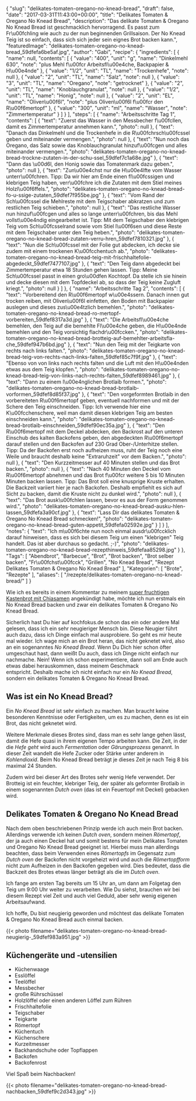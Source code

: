 {
    "slug": "delikates-tomaten-oregano-no-knead-bread",
    "draft": false,
    "date": "2017-03-31T11:43:00+00:00",
    "title": "Delikates Tomaten & Oregano No Knead Bread",
    "description": "Das delikate Tomaten & Oregano No Knead Bread ist geschmacklich hervorragend. Es passt zum Fr\u00fchling wie auch zu der nun beginnenden Grillsaison. Der No Knead Teig ist so einfach, dass sich sich jeder sein eignes Brot backen kann.",
    "featuredImage": "delikates-tomaten-oregano-no-knead-bread_59dfefa6be5af.jpg",
    "author": "Gabi",
    "recipe": {
        "ingredients": [
            {
                "name": null,
                "contents": [
                    {
                        "value": "400",
                        "unit": "g",
                        "name": "Dinkelmehl 630",
                        "note": "plus Mehl f\u00fcr Arbeitsfl\u00e4che, Backpapier & H\u00e4nde"
                    },
                    {
                        "value": "1\/2",
                        "unit": "TL",
                        "name": "Trockenhefe",
                        "note": null
                    },
                    {
                        "value": "2",
                        "unit": "TL",
                        "name": "Salz",
                        "note": null
                    },
                    {
                        "value": "3",
                        "unit": "TL",
                        "name": "Oregano",
                        "note": "getrocknet"
                    },
                    {
                        "value": "2",
                        "unit": "TL",
                        "name": "Knoblauchgranulat",
                        "note": null
                    },
                    {
                        "value": "1\/2",
                        "unit": "TL",
                        "name": "Honig",
                        "note": null
                    },
                    {
                        "value": "2",
                        "unit": "EL",
                        "name": "Oliven\u00f6l",
                        "note": "plus Oliven\u00f6l f\u00fcr den R\u00f6mertopf"
                    },
                    {
                        "value": "300",
                        "unit": "ml",
                        "name": "Wasser",
                        "note": "Zimmertemperatur"
                    }
                ]
            }
        ],
        "steps": [
            {
                "name": "Arbeitsschritte Tag 1",
                "contents": [
                    {
                        "text": "Zuerst das Wasser in den Messbecher f\u00fcllen, damit es Zimmertemperatur annehmen kann.",
                        "photo": null
                    },
                    {
                        "text": "Danach das Dinkelmehl und die Trockenhefe in die R\u00fchrsch\u00fcssel geben und miteinander vermengen.",
                        "photo": null
                    },
                    {
                        "text": "Nun noch das Oregano, das Salz sowie das Knoblauchgranulat hinzuf\u00fcgen und alles miteinander vermengen.",
                        "photo": "delikates-tomaten-oregano-no-knead-bread-trockne-zutaten-in-der-schu-ssel_59dfef7c1a68e.jpg"
                    },
                    {
                        "text": "Dann das \u00d6l, den Honig sowie das Tomatenmark dazu geben.",
                        "photo": null
                    },
                    {
                        "text": "Zun\u00e4chst nur die H\u00e4lfte vom Wasser unterr\u00fchren. Tipp: Da wir hier am Ende einen fl\u00fcssigen und klebrigen Teig haben, verr\u00fchre ich die Zutaten mit dem Stiel meines Holzl\u00f6ffels.",
                        "photo": "delikates-tomaten-oregano-no-knead-bread-fo-u-ssige-zutaten_59dfef7f955be.jpg"
                    },
                    {
                        "text": "Vom Rand der Sch\u00fcssel die Mehlreste mit dem Teigschaber abkratzen und zum restlichen Teig schieben.",
                        "photo": null
                    },
                    {
                        "text": "Das restliche Wasser nun hinzuf\u00fcgen und alles so lange unterr\u00fchren, bis das Mehl vollst\u00e4ndig eingearbeitet ist. Tipp: Mit dem Teigschaber den klebrigen Teig vom Sch\u00fcsselrand sowie vom Stiel l\u00f6sen und diese Reste mit dem Teigschaber unter den Teig heben.",
                        "photo": "delikates-tomaten-oregano-no-knead-bread-zutaten-verru-hren_59dfef7810321.jpg"
                    },
                    {
                        "text": "Nun die Sch\u00fcssel mit der Folie gut abdecken, ich decke sie zudem mit einem trockenen K\u00fcchentuch ab.",
                        "photo": "delikates-tomaten-oregano-no-knead-bread-teig-mit-frischhaltefolie-abgedeckt_59dfef7477107.jpg"
                    },
                    {
                        "text": "Den Teig dann abgedeckt bei Zimmertemperatur etwa 18 Stunden gehen lassen. Tipp: Meine Sch\u00fcssel passt in einen gro\u00dfen Kochtopf. Da stelle ich sie hinein und decke diesen mit dem Topfdeckel ab, so dass der Teig keine Zugluft kriegt.",
                        "photo": null
                    }
                ]
            },
            {
                "name": "Arbeitsschritte Tag 2",
                "contents": [
                    {
                        "text": "Vorbereitend den R\u00f6mertopf w\u00e4ssern. Danach innen gut trocken reiben, mit Oliven\u00f6l einfetten, den Boden mit Backpapier auslegen und dieses zus\u00e4tzlich bemehlen.",
                        "photo": "delikates-tomaten-oregano-no-knead-bread-ro-mertopf-vorbereiten_59dfef8317a3d.jpg"
                    },
                    {
                        "text": "Die Arbeitsfl\u00e4che bemehlen, den Teig auf die bemehlte Fl\u00e4che geben, die H\u00e4nde bemehlen und den Teig vorsichtig flachdr\u00fccken.",
                        "photo": "delikates-tomaten-oregano-no-knead-bread-brotteig-auf-bemehlter-arbeitsfla-che_59dfef947b6bd.jpg"
                    },
                    {
                        "text": "Nun den Teig mit der Teigkarte von rechts nach links falten.",
                        "photo": "delikates-tomaten-oregano-no-knead-bread-teig-von-rechts-nach-links-falten_59dfef85c7f9f.jpg"
                    },
                    {
                        "text": "Ebenso von von links nach rechts falten und die Luft mit den H\u00e4nden etwas aus dem Teig klopfen.",
                        "photo": "delikates-tomaten-oregano-no-knead-bread-teig-von-links-nach-rechts-falten_59dfef8989461.jpg"
                    },
                    {
                        "text": "Dann zu einem l\u00e4nglichen Brotlaib formen.",
                        "photo": "delikates-tomaten-oregano-no-knead-bread-brotlaib-vorformen_59dfef8d85f37.jpg"
                    },
                    {
                        "text": "Den vorgeformten Brotlaib in den vorbereiteten R\u00f6mertopf geben, eventuell nachformen und mit der Schere den Teig einschneiden. Tipp: Ich verwende hier eine K\u00fcchenschere, weil man damit diesen klebrigen Teig am besten einschneiden kann.",
                        "photo": "delikates-tomaten-oregano-no-knead-bread-brotlaib-einschneiden_59dfef90ec35a.jpg"
                    },
                    {
                        "text": "Den R\u00f6mertopf mit dem Deckel abdecken, den Backrost auf den unteren Einschub des kalten Backofens geben, den abgedeckten R\u00f6mertopf darauf stellen und den Backofen auf 230 Grad Ober-\/Unterhitze stellen. Tipp: Da der Backofen erst noch aufheizen muss, ruht der Teig noch eine Weile und braucht deshalb keine \"Extraruhzeit\" vor dem Backen.",
                        "photo": null
                    },
                    {
                        "text": "Den Kurzzeitmesser auf 40 Minuten stellen und das Brot backen.",
                        "photo": null
                    },
                    {
                        "text": "Nach 40 Minuten den Deckel vom R\u00f6mertopf abnehmen und das Brot f\u00fcr weitere 5 bis 10 Minuten Minuten backen lassen. Tipp: Das Brot soll eine knusprige Kruste erhalten. Die Backzeit variiert hier je nach Backofen. Deshalb empfiehlt es sich auf Sicht zu backen, damit die Kruste nicht zu dunkel wird.",
                        "photo": null
                    },
                    {
                        "text": "Das Brot ausk\u00fchlen lassen, bevor es aus der Form genommen wird.",
                        "photo": "delikates-tomaten-oregano-no-knead-bread-ausku-hlen-lassen_59dfefa3a90cf.jpg"
                    },
                    {
                        "text": "Lass Dir das delikates Tomaten & Oregano No Knead Bread schmecken!",
                        "photo": "delikates-tomaten-oregano-no-knead-bread-guten-appetit_59dfefa02592e.jpg"
                    }
                ]
            }
        ],
        "notes": {
            "text": "Ich m\u00f6chte nun noch einmal ausdr\u00fccklich darauf hinweisen, dass es sich bei diesem Teig um einen \"klebrigen\" Teig handelt. Das ist aber durchaus so gedacht. ;-)",
            "photo": "delikates-tomaten-oregano-no-knead-bread-rezepthinweis_59dfefaa85298.jpg"
        }
    },
    "Tags": [
        "Abendbrot",
        "Barbecue",
        "Brot",
        "Brot backen",
        "Brot selber backen",
        "Fr\u00fchst\u00fcck",
        "Grillen",
        "No Knead Bread",
        "Rezept Delikates Tomaten &amp; Oregano No Knead Bread"
    ],
    "Kategorien": [
        "Brote",
        "Rezepte"
    ],
    "aliases": [
        "\/rezepte\/delikates-tomaten-oregano-no-knead-bread\/"
    ]
}

Wie ich es bereits in einem Kommentar zu meinem [super fruchtigen Kastenbrot mit Chiasamen][1] angekündigt habe, möchte ich nun erstmals ein No Knead Bread backen und zwar ein delikates Tomaten & Oregano No Knead Bread.

Sicherlich hast Du hier auf kochfokus.de schon das ein oder andere Mal gelesen, dass ich ein sehr neugieriger Mensch bin. Diese Neugier führt auch dazu, dass ich Dinge einfach mal ausprobiere. So geht es mir heute mal wieder. Ich wage mich an ein Brot heran, das nicht geknetet wird, also an ein sogenanntes _No Knead Bread_. Wenn Du Dich hier schon öfter umgeschaut hast, dann weißt Du auch, dass ich Dinge nicht einfach nur nachmache. Nein! Wenn ich schon experimentiere, dann soll am Ende auch etwas dabei herauskommen, dass meinem Geschmack entspricht. Deshalb mache ich nicht einfach nur ein _No Knead Bread_, sondern ein delikates Tomaten & Oregano No Knead Bread.

## Was ist ein No Knead Bread?

Ein _No Knead Bread_ ist sehr einfach zu machen. Man braucht keine besonderen Kenntnisse oder Fertigkeiten, um es zu machen, denn es ist ein Brot, das nicht geknetet wird.

Weitere Merkmale dieses Brotes sind, dass man es sehr lange gehen lässt, damit die Hefe quasi in ihrem eigenen Tempo arbeiten kann. Die Zeit, in der die _Hefe geht_ wird auch _Fermentation_ oder _Gärungsprozess_ genannt. In dieser Zeit wandelt die Hefe Zucker oder Stärke unter anderem in _Kohlendioxid_. Beim No Knead Bread beträgt je dieses Zeit je nach Teig 8 bis maximal 24 Stunden.

Zudem wird bei dieser Art des Brotes sehr wenig Hefe verwendet. Der Brotteig ist ein feuchter, klebriger Teig, der später als geformter Brotlaib in einem sogenannten _Dutch oven_ (das ist ein Feuertopf mit Deckel) gebacken wird.

## Delikates Tomaten & Oregano No Knead Bread

Nach dem oben beschriebenen Prinzip werde ich auch mein Brot backen. Allerdings verwende ich keinen _Dutch oven_, sondern meinen _Römertopf_, der ja auch einen Deckel hat und somit bestens für mein Delikates Tomaten und Oregano No Knead Bread geeignet ist. Hierbei muss man allerdings beachten, dass beim Verwenden eines _Römertopfs_ im Gegensatz zum _Dutch oven_ der Backofen nicht vorgeheizt wird und auch die _Römertopfform_ nicht zum Aufheizen in den Backofen gegeben wird. Dies bedeutet, dass die Backzeit des Brotes etwas länger beträgt als die im _Dutch oven_.

Ich fange am ersten Tag bereits um 15 Uhr an, um dann am Folgetag den Teig um 9:00 Uhr weiter zu verarbeiten. Wie Du siehst, brauchen wir bei diesem Rezept viel Zeit und auch viel Geduld, aber sehr wenig eigenen Arbeitsaufwand.

Ich hoffe, Du bist neugierig geworden und möchtest das delikate Tomaten & Oregano No Knead Bread auch einmal backen.

{{< photo filename="delikates-tomaten-oregano-no-knead-bread-neugierig-_59dfef983a951.jpg" >}}

## Küchengeräte und -utensilien

 * Küchenwaage
 * Esslöffel
 * Teelöffel
 * Messbecher
 * große Rührschüssel
 * Holzlöffel oder einen anderen Löffel zum Rühren
 * Frischhaltefolie
 * Teigschaber
 * Teigkarte
 * Römertopf
 * Küchentuch
 * Küchenschere
 * Kurzeitmesser
 * Backhandschuhe oder Topflappen
 * Backofen
 * Backofenrost

Viel Spaß beim Nachbacken!

{{< photo filename="delikates-tomaten-oregano-no-knead-bread-nachbacken_59dfef9c2d343.jpg" >}}

 [1]: https://kochfokus.de/rezepte/super-fruchtiges-kastenbrot-mit-chia-samen/